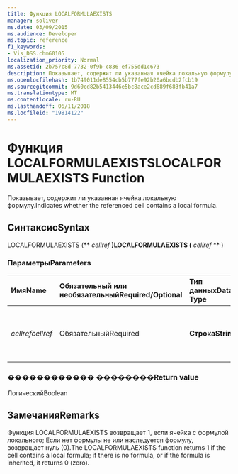 ```yaml
---
title: Функция LOCALFORMULAEXISTS
manager: soliver
ms.date: 03/09/2015
ms.audience: Developer
ms.topic: reference
f1_keywords:
- Vis_DSS.chm60105
localization_priority: Normal
ms.assetid: 2b757c8d-7732-0f9b-c836-ef755dd1c673
description: Показывает, содержит ли указанная ячейка локальную формулу.
ms.openlocfilehash: 1b749011de8554cb5b777fe92b20a6bcdb2fcb19
ms.sourcegitcommit: 9d60cd82b5413446e5bc8ace2cd689f683fb41a7
ms.translationtype: MT
ms.contentlocale: ru-RU
ms.lasthandoff: 06/11/2018
ms.locfileid: "19814122"
---
```

# <a name="localformulaexists-function"></a><span data-ttu-id="f5579-103">Функция LOCALFORMULAEXISTS</span><span class="sxs-lookup"><span data-stu-id="f5579-103">LOCALFORMULAEXISTS Function</span></span>

<span data-ttu-id="f5579-104">Показывает, содержит ли указанная ячейка локальную формулу.</span><span class="sxs-lookup"><span data-stu-id="f5579-104">Indicates whether the referenced cell contains a local formula.</span></span> 
  
## <a name="syntax"></a><span data-ttu-id="f5579-105">Синтаксис</span><span class="sxs-lookup"><span data-stu-id="f5579-105">Syntax</span></span>

<span data-ttu-id="f5579-106">LOCALFORMULAEXISTS (** *cellref* **)</span><span class="sxs-lookup"><span data-stu-id="f5579-106">LOCALFORMULAEXISTS (** *cellref* ** )</span></span> 
  
### <a name="parameters"></a><span data-ttu-id="f5579-107">Параметры</span><span class="sxs-lookup"><span data-stu-id="f5579-107">Parameters</span></span>

|<span data-ttu-id="f5579-108">**Имя**</span><span class="sxs-lookup"><span data-stu-id="f5579-108">**Name**</span></span>|<span data-ttu-id="f5579-109">**Обязательный или необязательный**</span><span class="sxs-lookup"><span data-stu-id="f5579-109">**Required/Optional**</span></span>|<span data-ttu-id="f5579-110">**Тип данных**</span><span class="sxs-lookup"><span data-stu-id="f5579-110">**Data Type**</span></span>|<span data-ttu-id="f5579-111">**Описание**</span><span class="sxs-lookup"><span data-stu-id="f5579-111">**Description**</span></span>|
|:-----|:-----|:-----|:-----|
| <span data-ttu-id="f5579-112">_cellref_</span><span class="sxs-lookup"><span data-stu-id="f5579-112">_cellref_</span></span> <br/> |<span data-ttu-id="f5579-113">Обязательный</span><span class="sxs-lookup"><span data-stu-id="f5579-113">Required</span></span>  <br/> |<span data-ttu-id="f5579-114">**Строка**</span><span class="sxs-lookup"><span data-stu-id="f5579-114">**String**</span></span> <br/> | <span data-ttu-id="f5579-115">Ячейка, необходимо проверить наличие формулы.</span><span class="sxs-lookup"><span data-stu-id="f5579-115">The cell that you want to check for the presence of a formula.</span></span>  <br/> |
   
### <a name="return-value"></a><span data-ttu-id="f5579-116">������������ ��������</span><span class="sxs-lookup"><span data-stu-id="f5579-116">Return value</span></span>

<span data-ttu-id="f5579-117">Логический</span><span class="sxs-lookup"><span data-stu-id="f5579-117">Boolean</span></span>
  
## <a name="remarks"></a><span data-ttu-id="f5579-118">Замечания</span><span class="sxs-lookup"><span data-stu-id="f5579-118">Remarks</span></span>

<span data-ttu-id="f5579-119">Функция LOCALFORMULAEXISTS возвращает 1, если ячейка с формулой локального; Если нет формулы не или наследуется формулу, возвращает нуль (0).</span><span class="sxs-lookup"><span data-stu-id="f5579-119">The LOCALFORMULAEXISTS function returns 1 if the cell contains a local formula; if there is no formula, or if the formula is inherited, it returns 0 (zero).</span></span> 
  

